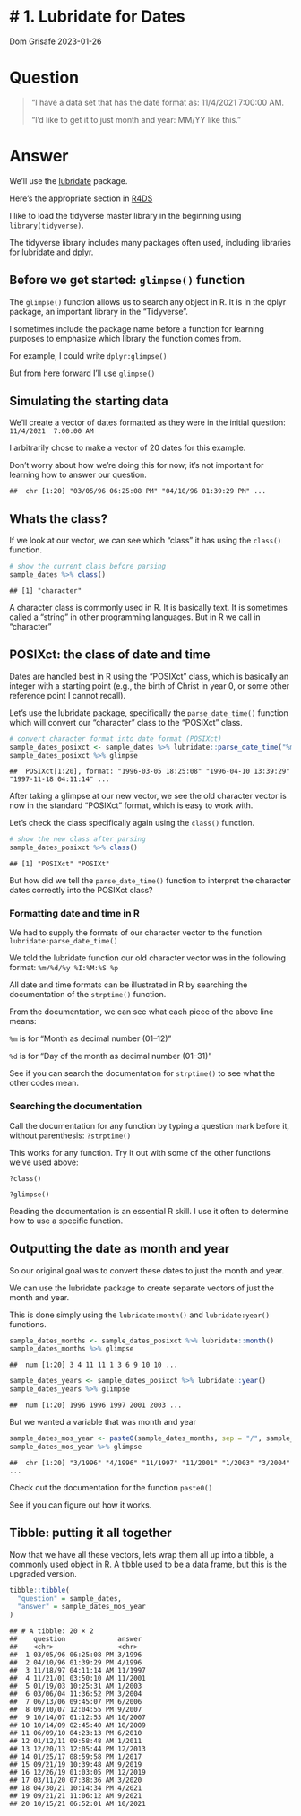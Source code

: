 \# 1. Lubridate for Dates
================
Dom Grisafe
2023-01-26

# Question

> “I have a data set that has the date format as: 11/4/2021 7:00:00 AM.
>
> “I’d like to get it to just month and year: MM/YY like this.”

# Answer

We’ll use the
[lubridate](https://cran.r-project.org/web/packages/lubridate/index.html)
package.

Here’s the appropriate section in
[R4DS](https://bookdown.org/roy_schumacher/r4ds/dates-and-times.html)

I like to load the tidyverse master library in the beginning using
`library(tidyverse)`.

The tidyverse library includes many packages often used, including
libraries for lubridate and dplyr.

## Before we get started: `glimpse()` function

The `glimpse()` function allows us to search any object in R. It is in
the dplyr package, an important library in the “Tidyverse”.

I sometimes include the package name before a function for learning
purposes to emphasize which library the function comes from.

For example, I could write `dplyr:glimpse()`

But from here forward I’ll use `glimpse()`

## Simulating the starting data

We’ll create a vector of dates formatted as they were in the initial
question: `11/4/2021  7:00:00 AM`

I arbitrarily chose to make a vector of 20 dates for this example.

Don’t worry about how we’re doing this for now; it’s not important for
learning how to answer our question.

    ##  chr [1:20] "03/05/96 06:25:08 PM" "04/10/96 01:39:29 PM" ...

## Whats the class?

If we look at our vector, we can see which “class” it has using the
`class()` function.

``` r
# show the current class before parsing
sample_dates %>% class()
```

    ## [1] "character"

A character class is commonly used in R. It is basically text. It is
sometimes called a “string” in other programming languages. But in R we
call in “character”

## POSIXct: the class of date and time

Dates are handled best in R using the “POSIXct” class, which is
basically an integer with a starting point (e.g., the birth of Christ in
year 0, or some other reference point I cannot recall).

Let’s use the lubridate package, specifically the `parse_date_time()`
function which will convert our “character” class to the “POSIXct”
class.

``` r
# convert character format into date format (POSIXct)
sample_dates_posixct <- sample_dates %>% lubridate::parse_date_time("%m/%d/%y %I:%M:%S %p")
sample_dates_posixct %>% glimpse
```

    ##  POSIXct[1:20], format: "1996-03-05 18:25:08" "1996-04-10 13:39:29" "1997-11-18 04:11:14" ...

After taking a glimpse at our new vector, we see the old character
vector is now in the standard “POSIXct” format, which is easy to work
with.

Let’s check the class specifically again using the `class()` function.

``` r
# show the new class after parsing
sample_dates_posixct %>% class()
```

    ## [1] "POSIXct" "POSIXt"

But how did we tell the `parse_date_time()` function to interpret the
character dates correctly into the POSIXct class?

### Formatting date and time in R

We had to supply the formats of our character vector to the function
`lubridate:parse_date_time()`

We told the lubridate function our old character vector was in the
following format: `%m/%d/%y %I:%M:%S %p`

All date and time formats can be illustrated in R by searching the
documentation of the `strptime()` function.

From the documentation, we can see what each piece of the above line
means:

`%m` is for “Month as decimal number (01–12)”

`%d` is for “Day of the month as decimal number (01–31)”

See if you can search the documentation for `strptime()` to see what the
other codes mean.

### Searching the documentation

Call the documentation for any function by typing a question mark before
it, without parenthesis: `?strptime()`

This works for any function. Try it out with some of the other functions
we’ve used above:

`?class()`

`?glimpse()`

Reading the documentation is an essential R skill. I use it often to
determine how to use a specific function.

## Outputting the date as month and year

So our original goal was to convert these dates to just the month and
year.

We can use the lubridate package to create separate vectors of just the
month and year.

This is done simply using the `lubridate:month()` and `lubridate:year()`
functions.

``` r
sample_dates_months <- sample_dates_posixct %>% lubridate::month()
sample_dates_months %>% glimpse
```

    ##  num [1:20] 3 4 11 11 1 3 6 9 10 10 ...

``` r
sample_dates_years <- sample_dates_posixct %>% lubridate::year()
sample_dates_years %>% glimpse
```

    ##  num [1:20] 1996 1996 1997 2001 2003 ...

But we wanted a variable that was month and year

``` r
sample_dates_mos_year <- paste0(sample_dates_months, sep = "/", sample_dates_years)
sample_dates_mos_year %>% glimpse
```

    ##  chr [1:20] "3/1996" "4/1996" "11/1997" "11/2001" "1/2003" "3/2004" ...

Check out the documentation for the function `paste0()`

See if you can figure out how it works.

## Tibble: putting it all together

Now that we have all these vectors, lets wrap them all up into a tibble,
a commonly used object in R. A tibble used to be a data frame, but this
is the upgraded version.

``` r
tibble::tibble(
  "question" = sample_dates,
  "answer" = sample_dates_mos_year
)
```

    ## # A tibble: 20 × 2
    ##    question             answer 
    ##    <chr>                <chr>  
    ##  1 03/05/96 06:25:08 PM 3/1996 
    ##  2 04/10/96 01:39:29 PM 4/1996 
    ##  3 11/18/97 04:11:14 AM 11/1997
    ##  4 11/21/01 03:50:10 AM 11/2001
    ##  5 01/19/03 10:25:31 AM 1/2003 
    ##  6 03/06/04 11:36:52 PM 3/2004 
    ##  7 06/13/06 09:45:07 PM 6/2006 
    ##  8 09/10/07 12:04:55 PM 9/2007 
    ##  9 10/14/07 01:12:53 AM 10/2007
    ## 10 10/14/09 02:45:40 AM 10/2009
    ## 11 06/09/10 04:23:13 PM 6/2010 
    ## 12 01/12/11 09:58:48 AM 1/2011 
    ## 13 12/20/13 12:05:44 PM 12/2013
    ## 14 01/25/17 08:59:58 PM 1/2017 
    ## 15 09/21/19 10:39:48 AM 9/2019 
    ## 16 12/26/19 01:03:05 PM 12/2019
    ## 17 03/11/20 07:38:36 AM 3/2020 
    ## 18 04/30/21 10:14:34 PM 4/2021 
    ## 19 09/21/21 11:06:12 AM 9/2021 
    ## 20 10/15/21 06:52:01 AM 10/2021

